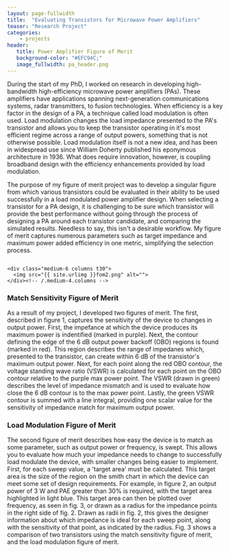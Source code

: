 ```yaml
---
layout: page-fullwidth
title:  "Evaluating Transistors for Microwave Power Amplifiers"
teaser: "Research Project"
categories:
    - projects
header:
   title: Power Amplifier Figure of Merit
   background-color: "#EFC94C;"
   image_fullwidth: pa_header.png
---
```


During the start of my PhD, I worked on research in developing high-bandwidth high-efficiency microwave power amplifiers (PAs). These amplifiers have applications spanning next-generation communications systems, radar transmitters, to fusion technologies. When efficiency is a key factor in the design of a PA, a technique called load modulation is often used. Load modulation changes the load impedance presented to the PA's transistor and allows you to keep the transistor operating in it's most efficient regime across a range of output powers, something that is not otherwise possible. Load modulation itself is not a new idea, and has been in widespread use since William Doherty published his eponymous architecture in 1936. What does require innovation, however, is coupling broadband design with the efficiency enhancements provided by load modulation. 

The purpose of my figure of merit project was to develop a singular figure from which various transistors could be evaluated in their ability to be used successfully in a load modulated power amplifier design. When selecting a transistor for a PA design, it is challenging to be sure which transistor will provide the best performance without going through the process of designing a PA around each transistor candidate, and comparing the simulated results. Needless to say, this isn't a desirable workflow. My figure of merit captures numerous parameters such as target impedance and maximum power added efficiency in one metric, simplifying the selection process.

<div class="row">
    <div class="medium-6 columns t30">
    <img src="{{ site.urlimg }}fom1.png" alt="">
    </div><!-- /.medium-4.columns -->

    <div class="medium-6 columns t30">
      <img src="{{ site.urlimg }}fom2.png" alt="">
    </div><!-- /.medium-4.columns -->

</div><!-- /.row -->

### Match Sensitivity Figure of Merit

As a result of my project, I developed two figures of merit. The first, described in figure 1, captures the sensitivity of the device to changes in output power. First, the impefance at which the device produces its maximum power is indentified (marked in purple). Next, the contour defining the edge of the 6 dB output power backoff (OBO) regions is found (marked in red). This region describes the range of impedanes which, presented to the transistor, can create within 6 dB of the transistor's maximum output power. Next, for each point along the red OBO contour, the voltage standing wave ratio (VSWR) is calculated for each point on the OBO contour relative to the purple max power point. The VSWR (drawn in green) describes the level of impedance mismatch and is used to evaluate how close the 6 dB contour is to the max power point. Lastly, the green VSWR contour is summed with a line integral, providing one scalar value for the sensitivity of impedance match for maximum output power.

### Load Modulation Figure of Merit

The second figure of merit describes how easy the device is to match as some parameter, such as output power or frequency, is swept. This allows you to evaluate how much your impedance needs to change to successfully load modulate the device, with smaller changes being easier to implement. First, for each sweep value, a 'target area' must be calculated. This target area is the size of the region on the smith chart in which the device can meet some set of design requirements. For example, in figure 2, an output power of 3 W and PAE greater than 30% is required, with the target area highlighted in light blue. This target area can then be plotted over frequency, as seen in fig. 3, or drawn as a radius for the impedance points in the right side of fig. 2. Drawn as radii in fig. 2, this gives the designer information about which impedance is ideal for each sweep point, along with the sensitivity of that point, as indicated by the radius. Fig. 3 shows a comparison of two transistors using the match sensitivity figure of merit, and the load modulation figure of merit.

<div class="row">
    <div class="medium-6 columns t30">
    <img src="{{ site.urlimg }}fom3.png" alt="">
    </div><!-- /.medium-4.columns -->

</div><!-- /.row -->
